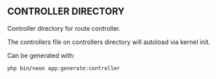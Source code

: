 ## CONTROLLER DIRECTORY

Controller directory for route controller.

The controllers file on controllers directory will autoload via kernel init.

Can be generated with:

```bash
php bin/neon app:generate:controller
```
